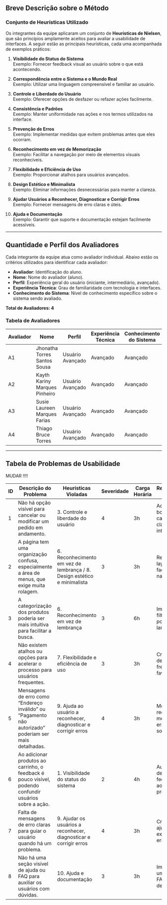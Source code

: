 ## Breve Descrição sobre o Método

### Conjunto de Heurísticas Utilizado

Os integrantes da equipe aplicaram um conjunto de **Heurísticas de Nielsen**, que são princípios amplamente aceitos para avaliar a usabilidade de interfaces. A seguir estão as principais heurísticas, cada uma acompanhada de exemplos práticos:

1. **Visibilidade do Status do Sistema**  
   Exemplo: Fornecer feedback visual ao usuário sobre o que está acontecendo.

2. **Correspondência entre o Sistema e o Mundo Real**  
   Exemplo: Utilizar uma linguagem compreensível e familiar ao usuário.

3. **Controle e Liberdade do Usuário**  
   Exemplo: Oferecer opções de desfazer ou refazer ações facilmente.

4. **Consistência e Padrões**  
   Exemplo: Manter uniformidade nas ações e nos termos utilizados na interface.

5. **Prevenção de Erros**  
   Exemplo: Implementar medidas que evitem problemas antes que eles ocorram.

6. **Reconhecimento em vez de Memorização**  
   Exemplo: Facilitar a navegação por meio de elementos visuais reconhecíveis.

7. **Flexibilidade e Eficiência de Uso**  
   Exemplo: Proporcionar atalhos para usuários avançados.

8. **Design Estético e Minimalista**  
   Exemplo: Eliminar informações desnecessárias para manter a clareza.

9. **Ajudar Usuários a Reconhecer, Diagnosticar e Corrigir Erros**  
   Exemplo: Fornecer mensagens de erro claras e úteis.

10. **Ajuda e Documentação**  
    Exemplo: Garantir que suporte e documentação estejam facilmente acessíveis.

---

## Quantidade e Perfil dos Avaliadores

Cada integrante da equipe atua como avaliador individual. Abaixo estão os critérios utilizados para identificar cada avaliador:

- **Avaliador**: Identificação do aluno.
- **Nome**: Nome do avaliador (aluno).
- **Perfil**: Experiência geral do usuário (iniciante, intermediário, avançado).
- **Experiência Técnica**: Grau de familiaridade com tecnologia e interfaces.
- **Conhecimento do Sistema**: Nível de conhecimento específico sobre o sistema sendo avaliado.

**Total de Avaliadores: 4**

### Tabela de Avaliadores

| Avaliador |               Nome                |        Perfil        |       Experiência Técnica       |        Conhecimento do Sistema       | 
|-----------|----------------------------------|---------------------|--------------------------------|-------------------------------------|
|     A1    | Jhonatha Torres Santos Sousa     | Usuário Avançado    | Avançado                       | Avançado                           |
|     A2    | Kayth Kariny Marques Pinheiro    | Usuário Avançado    | Avançado                       | Avançado                           |
|     A3    | Susie Laureen Marques Farias     | Usuário Avançado    | Avançado                       | Avançado                           |
|     A4    | Thiago Bruce Torres              | Usuário Avançado    | Avançado                       | Avançado                           |

---

## Tabela de Problemas de Usabilidade

MUDAR !!!!

| ID  | Descrição do Problema                                                                                              | Heurísticas Violadas                                                   | Severidade | Carga Horária | Recomendações de Solução                          |
| --- | ------------------------------------------------------------------------------------------------------------------ | ---------------------------------------------------------------------- | ---------- | ------------- | ------------------------------------------------- |
| 1   | Não há opção visível para cancelar ou modificar um pedido em andamento.                                           | 3. Controle e liberdade do usuário                                     | 4          | 3h            | Adicionar um botão de cancelamento claro na interface. |
| 2   | A página tem uma organização confusa, especialmente a área de menus, que exige muita rolagem.                    | 6. Reconhecimento em vez de lembrança / 8. Design estético e minimalista | 3          | 3h            | Reorganizar o layout para facilitar a navegação. |
| 3   | A categorização dos produtos poderia ser mais intuitiva para facilitar a busca.                                    | 6. Reconhecimento em vez de lembrança                                  | 3          | 6h            | Implementar filtros de busca por tipo de lanche. |
| 4   | Não existem atalhos ou opções para acelerar o processo para usuários frequentes.                                   | 7. Flexibilidade e eficiência de uso                                   | 3          | 3h            | Criar uma seção de pedidos frequentes e favoritos. |
| 5   | Mensagens de erro como “Endereço inválido” ou “Pagamento não autorizado” poderiam ser mais detalhadas.            | 9. Ajuda ao usuário a reconhecer, diagnosticar e corrigir erros        | 4          | 3h            | Melhorar a redação das mensagens de erro para incluir soluções. |
| 6   | Ao adicionar produtos ao carrinho, o feedback é pouco visível, podendo confundir usuários sobre a ação.            | 1. Visibilidade do status do sistema                                   | 2          | 4h            | Aumentar o destaque do feedback visual ao adicionar produtos. |
| 7   | Falta de mensagens de erro claras para guiar o usuário quando há um problema.                                     | 9. Ajudar os usuários a reconhecer, diagnosticar e corrigir erros     | 4          | 3h            | Criar um guia de ajuda com exemplos de erros e soluções. |
| 8   | Não há uma seção visível de ajuda ou FAQ para auxiliar os usuários com dúvidas.                                     | 10. Ajuda e documentação                                              | 3          | 3h            | Implementar uma seção de FAQ e um chat de suporte. |


